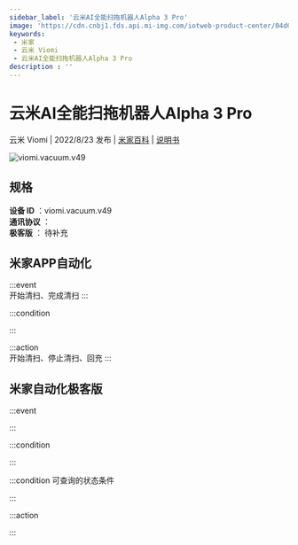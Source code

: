 ```yaml
---
sidebar_label: '云米AI全能扫拖机器人Alpha 3 Pro'
image: 'https://cdn.cnbj1.fds.api.mi-img.com/iotweb-product-center/04d009f4ea7ce6089c14a375ee6a9a47_1655978950396.png?GalaxyAccessKeyId=AKVGLQWBOVIRQ3XLEW&Expires=9223372036854775807&Signature=AyKQAt61wh1qLuYwntjeaZXnO/k='
keywords: 
 - 米家
 - 云米 Viomi
 - 云米AI全能扫拖机器人Alpha 3 Pro
description : ''
---
```

# 云米AI全能扫拖机器人Alpha 3 Pro

云米 Viomi | 2022/8/23 发布 | [米家百科](https://home.mi.com/webapp/content/baike/product/index.html?model=viomi.vacuum.v49) | [说明书](https://home.mi.com/views/introduction.html?model=viomi.vacuum.v49&region=cn)

![viomi.vacuum.v49](https://cdn.cnbj1.fds.api.mi-img.com/iotweb-product-center/04d009f4ea7ce6089c14a375ee6a9a47_1655978950396.png?GalaxyAccessKeyId=AKVGLQWBOVIRQ3XLEW&Expires=9223372036854775807&Signature=AyKQAt61wh1qLuYwntjeaZXnO/k=)

## 规格  
> 
**设备 ID** ：viomi.vacuum.v49  
**通讯协议** ：  
**极客版**  ： 待补充 


## 米家APP自动化  

:::event  
开始清扫、完成清扫
:::

:::condition  

:::

:::action   
开始清扫、停止清扫、回充
:::

## 米家自动化极客版  

:::event  

:::

:::condition  

:::

:::condition 可查询的状态条件  

:::

:::action  

:::

        
